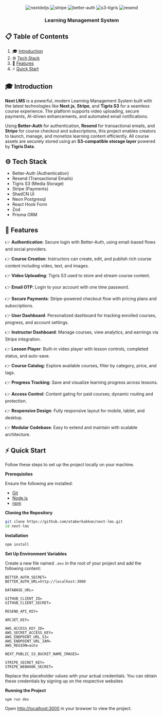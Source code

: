 <div align="center">
  <div>
    <img src="https://img.shields.io/badge/-Next_JS-black?style=for-the-badge&logoColor=white&logo=nextdotjs&color=000000" alt="nextdotjs" />
    <img src="https://img.shields.io/badge/-Stripe-black?style=for-the-badge&logoColor=white&logo=stripe&color=635BFF" alt="stripe" />
    <img src="https://img.shields.io/badge/-Better_Auth-black?style=for-the-badge&logoColor=white&logo=better-auth&color=000" alt="better-auth" />
    <img src="https://img.shields.io/badge/-S3_Tigris-black?style=for-the-badge&logoColor=white&logo=amazonaws&color=569A31" alt="s3-tigris" />
    <img src="https://img.shields.io/badge/-Resend-black?style=for-the-badge&logoColor=white&color=000" alt="resend" />
  </div>

  <h3 align="center">Learning Management System</h3>
</div>

## 📋 <a name="table">Table of Contents</a>

1. 🎓 [Introduction](#introduction)
2. ⚙️ [Tech Stack](#tech-stack)
3. 🚀 [Features](#features)
4. ⚡ [Quick Start](#quick-start)

## <a name="introduction">🎓 Introduction</a>

**Next LMS** is a powerful, modern Learning Management System built with the latest technologies like **Next.js**, **Stripe**, and **Tigris S3** for a seamless course experience. The platform supports video uploading, secure payments, AI-driven enhancements, and automated email notifications.

Using **Better-Auth** for authentication, **Resend** for transactional emails, and **Stripe** for course checkout and subscriptions, this project enables creators to launch, manage, and monetize learning content efficiently. All course assets are securely stored using an **S3-compatible storage layer** powered by **Tigris Data**.

## <a name="tech-stack">⚙️ Tech Stack</a>

- Better-Auth (Authentication)
- Resend (Transactional Emails)
- Tigris S3 (Media Storage)
- Stripe (Payments)
- ShadCN UI
- Neon Postgresql
- React Hook Form
- Zod
- Prisma ORM

## <a name="features">🚀 Features</a>

👉 **Authentication**: Secure login with Better-Auth, using email-based flows and social providers.

👉 **Course Creation**: Instructors can create, edit, and publish rich course content including video, text, and images.

👉 **Video Uploading**: Tigris S3 used to store and stream course content.

👉 **Email OTP**: Login to your account with one time password.

👉 **Secure Payments**: Stripe-powered checkout flow with pricing plans and subscriptions.

👉 **User Dashboard**: Personalized dashboard for tracking enrolled courses, progress, and account settings.

👉 **Instructor Dashboard**: Manage courses, view analytics, and earnings via Stripe integration.

👉 **Lesson Player**: Built-in video player with lesson controls, completed status, and auto-save.

👉 **Course Catalog**: Explore available courses, filter by category, price, and tags.

👉 **Progress Tracking**: Save and visualize learning progress across lessons.

👉 **Access Control**: Content gating for paid courses; dynamic routing and protection.

👉 **Responsive Design**: Fully responsive layout for mobile, tablet, and desktop.

👉 **Modular Codebase**: Easy to extend and maintain with scalable architecture.

## <a name="quick-start">⚡ Quick Start</a>

Follow these steps to set up the project locally on your machine.

**Prerequisites**

Ensure the following are installed:

- [Git](https://git-scm.com/)
- [Node.js](https://nodejs.org/en)
- [npm](https://www.npmjs.com/)

**Cloning the Repository**

```bash
git clone https://github.com/ataberkakkan/next-lms.git
cd next-lms
```

**Installation**

```bash
npm install
```

**Set Up Environment Variables**

Create a new file named `.env` in the root of your project and add the following content:

```env
BETTER_AUTH_SECRET=
BETTER_AUTH_URL=http://localhost:3000

DATABASE_URL=

GITHUB_CLIENT_ID=
GITHUB_CLIENT_SECRET=

RESEND_API_KEY=

ARCJET_KEY=

AWS_ACCESS_KEY_ID=
AWS_SECRET_ACCESS_KEY=
AWS_ENDPOINT_URL_S3=
AWS_ENDPOINT_URL_IAM=
AWS_REGION=auto

NEXT_PUBLIC_S3_BUCKET_NAME_IMAGES=

STRIPE_SECRET_KEY=
STRIPE_WEBHOOK_SECRET=
```

Replace the placeholder values with your actual credentials. You can obtain these credentials by signing up on the respective websites

**Running the Project**

```bash
npm run dev
```

Open [http://localhost:3000](http://localhost:3000) in your browser to view the project.
